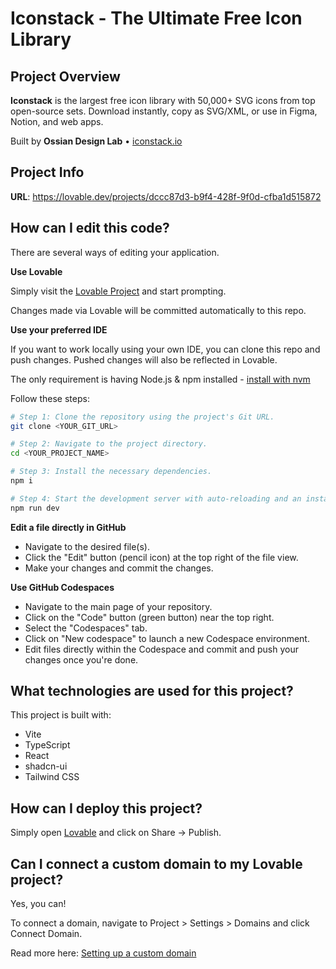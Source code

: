 # Iconstack - The Ultimate Free Icon Library

## Project Overview

**Iconstack** is the largest free icon library with 50,000+ SVG icons from top open-source sets. Download instantly, copy as SVG/XML, or use in Figma, Notion, and web apps.

Built by **Ossian Design Lab** • [iconstack.io](https://iconstack.io)

## Project Info

**URL**: https://lovable.dev/projects/dccc87d3-b9f4-428f-9f0d-cfba1d515872

## How can I edit this code?

There are several ways of editing your application.

**Use Lovable**

Simply visit the [Lovable Project](https://lovable.dev/projects/dccc87d3-b9f4-428f-9f0d-cfba1d515872) and start prompting.

Changes made via Lovable will be committed automatically to this repo.

**Use your preferred IDE**

If you want to work locally using your own IDE, you can clone this repo and push changes. Pushed changes will also be reflected in Lovable.

The only requirement is having Node.js & npm installed - [install with nvm](https://github.com/nvm-sh/nvm#installing-and-updating)

Follow these steps:

```sh
# Step 1: Clone the repository using the project's Git URL.
git clone <YOUR_GIT_URL>

# Step 2: Navigate to the project directory.
cd <YOUR_PROJECT_NAME>

# Step 3: Install the necessary dependencies.
npm i

# Step 4: Start the development server with auto-reloading and an instant preview.
npm run dev
```

**Edit a file directly in GitHub**

- Navigate to the desired file(s).
- Click the "Edit" button (pencil icon) at the top right of the file view.
- Make your changes and commit the changes.

**Use GitHub Codespaces**

- Navigate to the main page of your repository.
- Click on the "Code" button (green button) near the top right.
- Select the "Codespaces" tab.
- Click on "New codespace" to launch a new Codespace environment.
- Edit files directly within the Codespace and commit and push your changes once you're done.

## What technologies are used for this project?

This project is built with:

- Vite
- TypeScript
- React
- shadcn-ui
- Tailwind CSS

## How can I deploy this project?

Simply open [Lovable](https://lovable.dev/projects/dccc87d3-b9f4-428f-9f0d-cfba1d515872) and click on Share -> Publish.

## Can I connect a custom domain to my Lovable project?

Yes, you can!

To connect a domain, navigate to Project > Settings > Domains and click Connect Domain.

Read more here: [Setting up a custom domain](https://docs.lovable.dev/tips-tricks/custom-domain#step-by-step-guide)